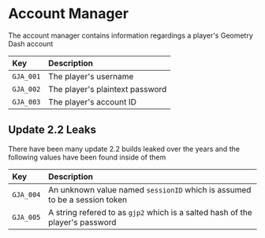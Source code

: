 # Account Manager

The account manager contains information regardings a player's Geometry Dash account

| Key      | Description                     |
| :------- | :------------------------------ |
| `GJA_001` | The player's username           |
| `GJA_002` | The player's plaintext password |
| `GJA_003` | The player's account ID         |

## Update 2.2 Leaks

There have been many update 2.2 builds leaked over the years and the following values have been found inside of them

| Key      | Description                                                                   |
| :------- | :---------------------------------------------------------------------------- |
| `GJA_004` | An unknown value named `sessionID` which is assumed to be a session token     |
| `GJA_005` | A string refered to as `gjp2` which is a salted hash of the player's password |
